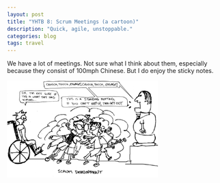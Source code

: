 ```yaml
---
layout: post
title: "YHTB 8: Scrum Meetings (a cartoon)"
description: "Quick, agile, unstoppable."
categories: blog
tags: travel
---
```


We have a lot of meetings. Not sure what I think about them, especially because they consist of 100mph Chinese. But I do enjoy the sticky notes.

<img class="cartoon" src="/images/Scrum.jpg" width="70%">
